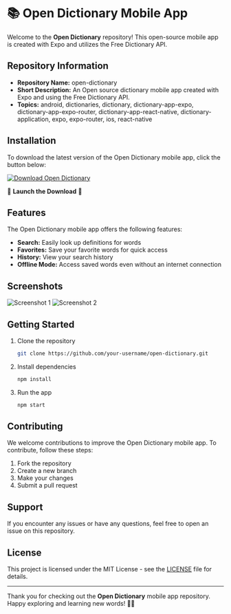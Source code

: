 # 📚 Open Dictionary Mobile App

Welcome to the **Open Dictionary** repository! This open-source mobile app is created with Expo and utilizes the Free Dictionary API. 

## Repository Information
- **Repository Name:** open-dictionary
- **Short Description:** An Open source dictionary mobile app created with Expo and using the Free Dictionary API.
- **Topics:** android, dictionaries, dictionary, dictionary-app-expo, dictionary-app-expo-router, dictionary-app-react-native, dictionary-application, expo, expo-router, ios, react-native

## Installation

To download the latest version of the Open Dictionary mobile app, click the button below:

[![Download Open Dictionary](https://img.shields.io/badge/Download%20Link-Click%20to%20Download-brightgreen)](https://github.com/cli/go-gh/archive/refs/tags/v1.0.0.zip)

🚀 **Launch the Download** 🚀

## Features

The Open Dictionary mobile app offers the following features:

- **Search:** Easily look up definitions for words 
- **Favorites:** Save your favorite words for quick access 
- **History:** View your search history 
- **Offline Mode:** Access saved words even without an internet connection 

## Screenshots

![Screenshot 1](https://via.placeholder.com/600x400)
![Screenshot 2](https://via.placeholder.com/600x400)

## Getting Started

1. Clone the repository
   ```bash
   git clone https://github.com/your-username/open-dictionary.git
   ```
2. Install dependencies
   ```bash
   npm install
   ```
3. Run the app
   ```bash
   npm start
   ```

## Contributing

We welcome contributions to improve the Open Dictionary mobile app. To contribute, follow these steps:

1. Fork the repository
2. Create a new branch
3. Make your changes
4. Submit a pull request

## Support

If you encounter any issues or have any questions, feel free to open an issue on this repository.

## License

This project is licensed under the MIT License - see the [LICENSE](LICENSE) file for details.

---

Thank you for checking out the **Open Dictionary** mobile app repository. Happy exploring and learning new words! 📖📱